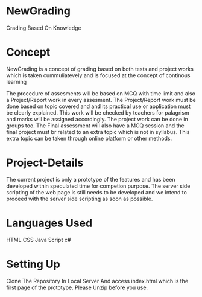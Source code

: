 # NewGrading
Grading Based On Knowledge
# Concept
NewGrading is a concept of grading based on both tests and project works which is taken cummuliatevely and is focused at the concept of continous learning

The procedure of assesments will be based on MCQ with time limit and also a Project/Report work in every assesment. The Project/Report work must be done based on topic covered and  and its practical use or application must be clearly explained. This work will be checked by teachers for palagrism and marks will be assigned accordingly. The project work can be done in groups too.
The Final assessment will also have a MCQ session and the final project must br related to an extra topic which is not in syllabus. This extra topic can be taken through online platform or other methods.  

# Project-Details
The current project is only a prototype of the features and has been developed within speculated time for competion purpose. The server side scripting of the web page is still needs to be developed and we intend to proceed with the server side scripting as soon as possible.

# Languages Used
HTML
CSS
Java Script
c#

# Setting Up
Clone The Repository In Local Server And access index.html which is the first page of the prototype.
Please Unzip before you use.
